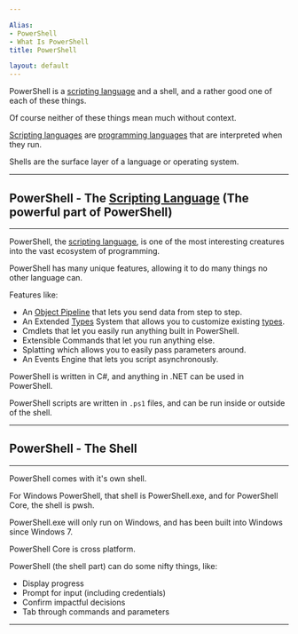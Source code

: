 ```yaml
---

Alias: 
- PowerShell
- What Is PowerShell
title: PowerShell

layout: default
---
```


PowerShell is a [scripting language](/Languages/Scripting-Languages) and a shell, and a rather good one of each of these things.

Of course neither of these things mean much without context.

[Scripting languages](/Languages/Scripting-Languages) are [programming languages](/Languages/Programming-Languages) that are interpreted when they run.

Shells are the surface layer of a language or operating system.

---

## PowerShell - The [Scripting Language](/Languages/Scripting-Languages) (The powerful part of PowerShell)

---


PowerShell, the [scripting language](/Languages/Scripting-Languages), is one of the most interesting creatures into the vast ecosystem of programming.

PowerShell has many unique features, allowing it to do many things no other language can.

Features like:
  * An [Object Pipeline](/PowerShell/Concepts/The-Object-Pipeline) that lets you send data from step to step.
  * An Extended [Types](/PowerShell/Types) System that allows you to customize existing [types](/PowerShell/Types).
  * Cmdlets that let you easily run anything built in PowerShell.
  * Extensible Commands that let you run anything else.
  * Splatting which allows you to easily pass parameters around.
  * An Events Engine that lets you script asynchronously.

PowerShell is written in C#, and anything in .NET can be used in PowerShell.

PowerShell scripts are written in `.ps1` files, and can be run inside or outside of the shell.

---

## PowerShell - The Shell

---

PowerShell comes with it's own shell.

For Windows PowerShell, that shell is PowerShell.exe, and for PowerShell Core, the shell is pwsh.

PowerShell.exe will only run on Windows, and has been built into Windows since Windows 7.

PowerShell Core is cross platform.

PowerShell (the shell part) can do some nifty things, like:

* Display progress
* Prompt for input (including credentials)
* Confirm impactful decisions
* Tab through commands and parameters

---
